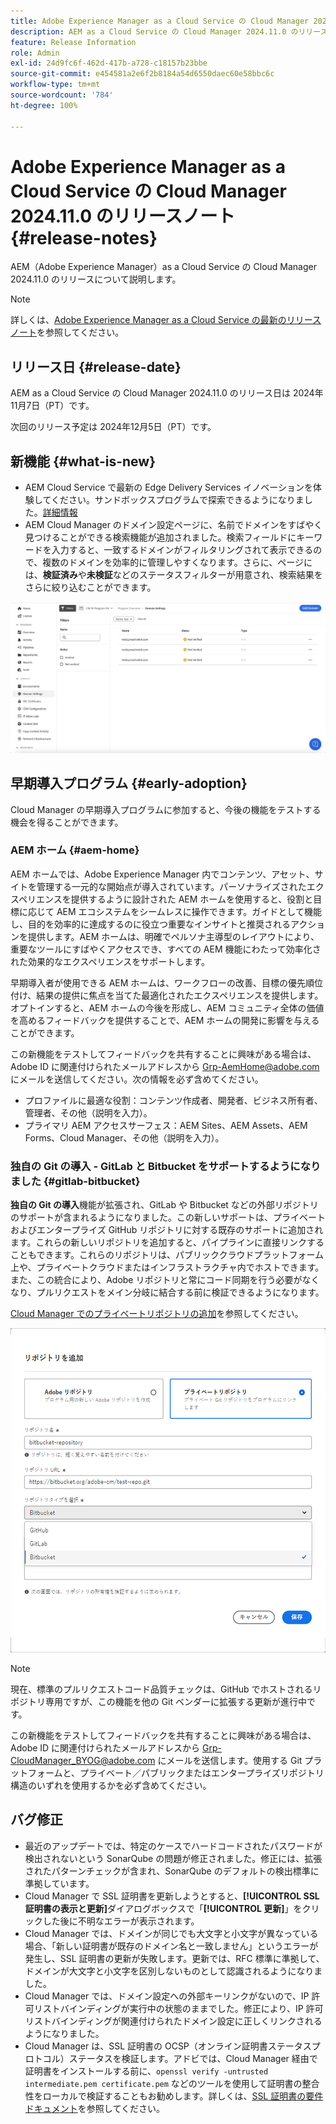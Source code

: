 ```yaml
---
title: Adobe Experience Manager as a Cloud Service の Cloud Manager 2024.11.0 のリリースノート
description: AEM as a Cloud Service の Cloud Manager 2024.11.0 のリリースについて説明します。
feature: Release Information
role: Admin
exl-id: 24d9fc6f-462d-417b-a728-c18157b23bbe
source-git-commit: e454581a2e6f2b8184a54d6550daec60e58bbc6c
workflow-type: tm+mt
source-wordcount: '784'
ht-degree: 100%

---
```


# Adobe Experience Manager as a Cloud Service の Cloud Manager 2024.11.0 のリリースノート {#release-notes}

AEM（Adobe Experience Manager）as a Cloud Service の Cloud Manager 2024.11.0 のリリースについて説明します。

>[!NOTE]
>
>詳しくは、[Adobe Experience Manager as a Cloud Service の最新のリリースノート](/help/release-notes/release-notes-cloud/release-notes-current.md)を参照してください。

## リリース日 {#release-date}

AEM as a Cloud Service の Cloud Manager 2024.11.0 のリリース日は 2024年11月7日（PT）です。

次回のリリース予定は 2024年12月5日（PT）です。

## 新機能 {#what-is-new}

* AEM Cloud Service で最新の Edge Delivery Services イノベーションを体験してください。サンドボックスプログラムで探索できるようになりました。[詳細情報](/help/implementing/cloud-manager/getting-access-to-aem-in-cloud/introduction-sandbox-programs.md#auto-creation) <!-- (CMGR-62319) -->
* AEM Cloud Manager のドメイン設定ページに、名前でドメインをすばやく見つけることができる検索機能が追加されました。検索フィールドにキーワードを入力すると、一致するドメインがフィルタリングされて表示できるので、複数のドメインを効率的に管理しやすくなります。さらに、ページには、**検証済み**&#x200B;や&#x200B;**未検証**&#x200B;などのステータスフィルターが用意され、検索結果をさらに絞り込むことができます。<!-- (CMGR-62615) -->

![ドメイン設定の「検索」フィールド](/help/implementing/cloud-manager/assets/domain-settings-search.png)

## 早期導入プログラム {#early-adoption}

Cloud Manager の早期導入プログラムに参加すると、今後の機能をテストする機会を得ることができます。

### AEM ホーム {#aem-home}

AEM ホームでは、Adobe Experience Manager 内でコンテンツ、アセット、サイトを管理する一元的な開始点が導入されています。パーソナライズされたエクスペリエンスを提供するように設計された AEM ホームを使用すると、役割と目標に応じて AEM エコシステムをシームレスに操作できます。ガイドとして機能し、目的を効率的に達成するのに役立つ重要なインサイトと推奨されるアクションを提供します。AEM ホームは、明確でペルソナ主導型のレイアウトにより、重要なツールにすばやくアクセスでき、すべての AEM 機能にわたって効率化された効果的なエクスペリエンスをサポートします。

早期導入者が使用できる AEM ホームは、ワークフローの改善、目標の優先順位付け、結果の提供に焦点を当てた最適化されたエクスペリエンスを提供します。オプトインすると、AEM ホームの今後を形成し、AEM コミュニティ全体の価値を高めるフィードバックを提供することで、AEM ホームの開発に影響を与えることができます。

この新機能をテストしてフィードバックを共有することに興味がある場合は、Adobe ID に関連付けられたメールアドレスから [Grp-AemHome@adobe.com](mailto:Grp-AemHome@adobe.com) にメールを送信してください。次の情報を必ず含めてください。

* プロファイルに最適な役割：コンテンツ作成者、開発者、ビジネス所有者、管理者、その他（説明を入力）。
* プライマリ AEM アクセスサーフェス：AEM Sites、AEM Assets、AEM Forms、Cloud Manager、その他（説明を入力）。

### 独自の Git の導入 - GitLab と Bitbucket をサポートするようになりました {#gitlab-bitbucket}

<!-- BOTH CS & AMS -->

**独自の Git の導入**&#x200B;機能が拡張され、GitLab や Bitbucket などの外部リポジトリのサポートが含まれるようになりました。この新しいサポートは、プライベートおよびエンタープライズ GitHub リポジトリに対する既存のサポートに追加されます。これらの新しいリポジトリを追加すると、パイプラインに直接リンクすることもできます。これらのリポジトリは、パブリッククラウドプラットフォーム上や、プライベートクラウドまたはインフラストラクチャ内でホストできます。また、この統合により、Adobe リポジトリと常にコード同期を行う必要がなくなり、プルリクエストをメイン分岐に結合する前に検証できるようになります。

[Cloud Manager でのプライベートリポジトリの追加](/help/implementing/cloud-manager/managing-code/external-repositories.md)を参照してください。

![リポジトリを追加ダイアログボックス](/help/implementing/cloud-manager/release-notes/assets/repositories-add-release-notes.png)

>[!NOTE]
>
>現在、標準のプルリクエストコード品質チェックは、GitHub でホストされるリポジトリ専用ですが、この機能を他の Git ベンダーに拡張する更新が進行中です。

この新機能をテストしてフィードバックを共有することに興味がある場合は、Adobe ID に関連付けられたメールアドレスから [Grp-CloudManager_BYOG@adobe.com](mailto:Grp-CloudManager_BYOG@adobe.com) にメールを送信します。使用する Git プラットフォームと、プライベート／パブリックまたはエンタープライズリポジトリ構造のいずれを使用するかを必ず含めてください。


## バグ修正

* 最近のアップデートでは、特定のケースでハードコードされたパスワードが検出されないという SonarQube の問題が修正されました。修正には、拡張されたパターンチェックが含まれ、SonarQube のデフォルトの検出標準に準拠しています。<!-- CMGR-62682 -->
* Cloud Manager で SSL 証明書を更新しようとすると、**[!UICONTROL SSL 証明書の表示と更新]**&#x200B;ダイアログボックスで「**[!UICONTROL 更新]**」をクリックした後に不明なエラーが表示されます。<!-- CMGR-62848 -->
* Cloud Manager では、ドメインが同じでも大文字と小文字が異なっている場合、「新しい証明書が既存のドメイン名と一致しません」というエラーが発生し、SSL 証明書の更新が失敗します。更新では、RFC 標準に準拠して、ドメインが大文字と小文字を区別しないものとして認識されるようになりました。<!-- CMGR-62844 -->
* Cloud Manager では、ドメイン設定への外部キーリンクがないので、IP 許可リストバインディングが実行中の状態のままでした。修正により、IP 許可リストバインディングが関連付けられたドメイン設定に正しくリンクされるようになりました。<!-- CMGR-62838 -->
* Cloud Manager は、SSL 証明書の OCSP（オンライン証明書ステータスプロトコル）ステータスを検証します。アドビでは、Cloud Manager 経由で証明書をインストールする前に、`openssl verify -untrusted intermediate.pem certificate.pem` などのツールを使用して証明書の整合性をローカルで検証することもお勧めします。詳しくは、[SSL 証明書の要件ドキュメント](https://experienceleague.adobe.com/ja/docs/experience-manager-cloud-service/content/implementing/using-cloud-manager/manage-ssl-certificates/introduction-to-ssl-certificates#requirements)を参照してください。<!-- CMGR-62341  -->



<!-- ## Known issues {#known-issues} -->